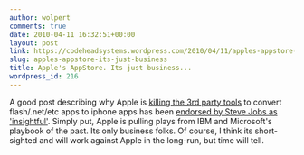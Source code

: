 ```yaml
---
author: wolpert
comments: true
date: 2010-04-11 16:32:51+00:00
layout: post
link: https://codeheadsystems.wordpress.com/2010/04/11/apples-appstore-its-just-business/
slug: apples-appstore-its-just-business
title: Apple's AppStore. Its just business...
wordpress_id: 216
---
```


A good post describing why Apple is [killing the 3rd party tools](http://daringfireball.net/2010/04/why_apple_changed_section_331) to convert flash/.net/etc apps to iphone apps has been [endorsed by Steve Jobs as 'insightful'](http://www.taoeffect.com/blog/2010/04/steve-jobs-response-on-section-3-3-1/). Simply put, Apple is pulling plays from IBM and Microsoft's playbook of the past. Its only business folks. Of course, I think its short-sighted and will work against Apple in the long-run, but time will tell.
